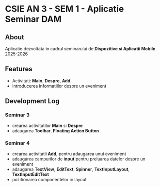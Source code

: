 # CSIE AN 3 - SEM 1 - Aplicatie Seminar DAM

## About
Aplicatie dezvoltata in cadrul seminarului de **Dispozitive si Aplicatii Mobile** 2025-2026

## Features
- Activitati: **Main**, **Despre**, **Add**
- Introducerea informatiilor despre un eveniment

## Development Log

### Seminar 3
- crearea activitatilor **Main** si **Despre**
- adaugarea **Toolbar**, **Floating Action Button**

### Seminar 4
- crearea activitatii **Add**, pentru adaugarea unui eveniment
- adaugarea campurilor de **input** pentru preluarea datelor despre un eveniment
- adaugarea **TextView**, **EditText**, **Spinner**, **TextInputLayout**, **TextInputEditText**
- pozitionarea componentelor in layout